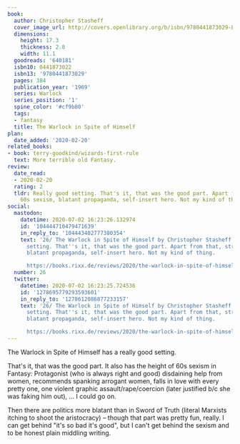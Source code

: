 ```yaml
---
book:
  author: Christopher Stasheff
  cover_image_url: http://covers.openlibrary.org/b/isbn/9780441873029-L.jpg
  dimensions:
    height: 17.3
    thickness: 2.8
    width: 11.1
  goodreads: '640181'
  isbn10: 0441873022
  isbn13: '9780441873029'
  pages: 384
  publication_year: '1969'
  series: Warlock
  series_position: '1'
  spine_color: '#cf9b80'
  tags:
  - fantasy
  title: The Warlock in Spite of Himself
plan:
  date_added: '2020-02-20'
related_books:
- book: terry-goodkind/wizards-first-rule
  text: More terrible old Fantasy.
review:
  date_read:
  - 2020-02-20
  rating: 2
  tldr: Really good setting. That's it, that was the good part. Apart from that, strong
    60s sexism, blatant propaganda, self-insert hero. Not my kind of thing.
social:
  mastodon:
    datetime: 2020-07-02 16:23:26.132974
    id: '104444710479471639'
    in_reply_to: '104443402777380354'
    text: '26/ The Warlock in Spite of Himself by Christopher Stasheff. Really good
      setting. That''s it, that was the good part. Apart from that, strong 60s sexism,
      blatant propaganda, self-insert hero. Not my kind of thing.

      https://books.rixx.de/reviews/2020/the-warlock-in-spite-of-himself/ #rixxReads'
  number: 26
  twitter:
    datetime: 2020-07-02 16:23:25.724536
    id: '1278695779293593601'
    in_reply_to: '1278612086877233157'
    text: '26/ The Warlock in Spite of Himself by Christopher Stasheff. Really good
      setting. That''s it, that was the good part. Apart from that, strong 60s sexism,
      blatant propaganda, self-insert hero. Not my kind of thing.

      https://books.rixx.de/reviews/2020/the-warlock-in-spite-of-himself/'
---
```


The Warlock in Spite of Himself has a really good setting.

That's it, that was the good part. It also has the height of 60s sexism in Fantasy: Protagonist (who is always right and
good) disdaining help from women, recommends spanking arrogant women, falls in love with every pretty one, one violent
graphic assault/rape/coercion (later justified b/c she was faking him out), … I could go on.

Then there are politics more blatant than in Sword of Truth (literal Marxists itching to shoot the aristocracy) – though
that part was pretty fun, really. I can get behind "it's so bad it's good", but I can't get behind the sexism and to be
honest plain middling writing.
